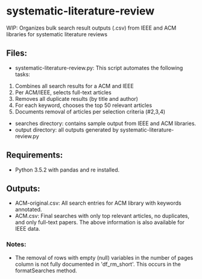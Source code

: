 # systematic-literature-review
WIP: Organizes bulk search result outputs (.csv) from IEEE and ACM libraries for systematic literature reviews

## Files:
- systematic-literature-review.py: This script automates the following tasks:
1. Combines all search results for a ACM and IEEE
2. Per ACM/IEEE, selects full-text articles
3. Removes all duplicate results (by title and author)
4. For each keyword, chooses the top 50 relevant articles
5. Documents removal of articles per selection criteria (#2,3,4)

- searches directory: contains sample output from IEEE and ACM libraries.
- output directory: all outputs generated by systematic-literature-review.py

## Requirements:
- Python 3.5.2 with pandas and re installed.

## Outputs:
- ACM-original.csv: All search entries for ACM library with keywords annotated.
- ACM.csv: Final searches with only top relevant articles, no duplicates, and only full-text papers.
The above information is also available for IEEE data.

### Notes:
- The removal of rows with empty (null) variables in the number of pages column is not fully documented in 'df_rm_short'. This occurs in the formatSearches method. 
